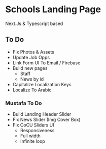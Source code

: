 # Schools Landing Page

Next.Js & Typescript based

## To Do

- Fix Photos & Assets
- Update Job Opps
- Link Form UI To Email / Firebase
- Build new pages
  - Staff
  - News by id
- Capitalize Localization Keys
- Localize To Arabic

### Mustafa To Do

- Build Landing Header Slider
- Fix News Slider (Img Cover Box)
- Fix CoCU Sliders UI
  - Responsiveness
  - Full width
  - Infinite loop
